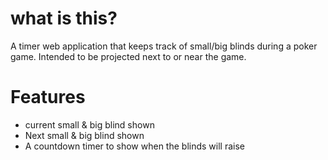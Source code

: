 # what is this? 

A timer web application that keeps track of small/big blinds during a poker game. Intended to be projected next to or near the game. 

# Features
- current small & big blind shown
- Next small & big blind shown
- A countdown timer to show when the blinds will raise 

